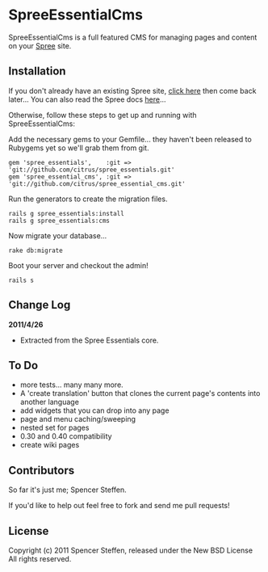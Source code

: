 SpreeEssentialCms
=================

SpreeEssentialCms is a full featured CMS for managing pages and content on your [Spree](http://spreecommerce.com) site.


Installation
------------

If you don't already have an existing Spree site, [click here](https://gist.github.com/946719) then come back later... You can also read the Spree docs [here](http://spreecommerce.com/documentation/getting_started.html)...

Otherwise, follow these steps to get up and running with SpreeEssentialCms:

Add the necessary gems to your Gemfile... they haven't been released to Rubygems yet so we'll grab them from git.

    gem 'spree_essentials',    :git => 'git://github.com/citrus/spree_essentials.git'
    gem 'spree_essential_cms', :git => 'git://github.com/citrus/spree_essential_cms.git'

Run the generators to create the migration files.

    rails g spree_essentials:install
    rails g spree_essentials:cms

Now migrate your database...

    rake db:migrate
    
Boot your server and checkout the admin!

    rails s
    


Change Log
----------

**2011/4/26**

* Extracted from the Spree Essentials core.


To Do
-----

* more tests... many many more.
* A 'create translation' button that clones the current page's contents into another language
* add widgets that you can drop into any page
* page and menu caching/sweeping
* nested set for pages
* 0.30 and 0.40 compatibility
* create wiki pages


Contributors
------------

So far it's just me; Spencer Steffen. 

If you'd like to help out feel free to fork and send me pull requests!


License
-------

Copyright (c) 2011 Spencer Steffen, released under the New BSD License All rights reserved.